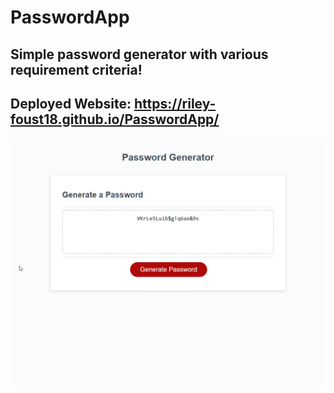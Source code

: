 # PasswordApp

## Simple password generator with various requirement criteria!

## Deployed Website: https://riley-foust18.github.io/PasswordApp/

![](./assets/images/20210912.png)
